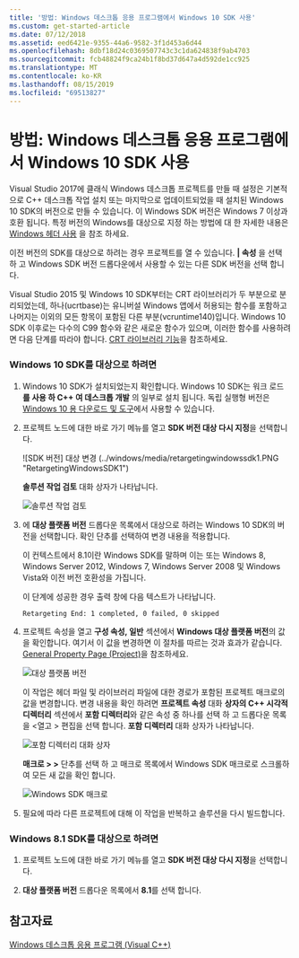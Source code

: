 ```yaml
---
title: '방법: Windows 데스크톱 응용 프로그램에서 Windows 10 SDK 사용'
ms.custom: get-started-article
ms.date: 07/12/2018
ms.assetid: eed6421e-9355-44a6-9582-3f1d453a6d44
ms.openlocfilehash: 8dbf18d24c0369507743c3c1da624838f9ab4703
ms.sourcegitcommit: fcb48824f9ca24b1f8bd37d647a4d592de1cc925
ms.translationtype: MT
ms.contentlocale: ko-KR
ms.lasthandoff: 08/15/2019
ms.locfileid: "69513827"
---
```

# <a name="how-to-use-the-windows-10-sdk-in-a-windows-desktop-application"></a>방법: Windows 데스크톱 응용 프로그램에서 Windows 10 SDK 사용

Visual Studio 2017에 클래식 Windows 데스크톱 프로젝트를 만들 때 설정은 기본적으로 C++ 데스크톱 작업 설치 또는 마지막으로 업데이트되었을 때 설치된 Windows 10 SDK의 버전으로 만들 수 있습니다. 이 Windows SDK 버전은 Windows 7 이상과 호환 됩니다. 특정 버전의 Windows를 대상으로 지정 하는 방법에 대 한 자세한 내용은 [Windows 헤더 사용](/windows/win32/WinProg/using-the-windows-headers) 을 참조 하세요.

이전 버전의 SDK를 대상으로 하려는 경우 프로젝트를 열 수 있습니다. **| 속성** 을 선택 하 고 Windows SDK 버전 드롭다운에서 사용할 수 있는 다른 SDK 버전을 선택 합니다.

Visual Studio 2015 및 Windows 10 SDK부터는 CRT 라이브러리가 두 부분으로 분리되었는데, 하나(ucrtbase)는 유니버설 Windows 앱에서 허용되는 함수를 포함하고 나머지는 이외의 모든 항목이 포함된 다른 부분(vcruntime140)입니다. Windows 10 SDK 이후로는 다수의 C99 함수와 같은 새로운 함수가 있으며, 이러한 함수를 사용하려면 다음 단계를 따라야 합니다. [CRT 라이브러리 기능](../c-runtime-library/crt-library-features.md)을 참조하세요.

### <a name="to-target-the-windows-10-sdk"></a>Windows 10 SDK를 대상으로 하려면

1. Windows 10 SDK가 설치되었는지 확인합니다. Windows 10 SDK는 워크 로드 **를 사용 하 C++ 여 데스크톱 개발** 의 일부로 설치 됩니다. 독립 실행형 버전은 [Windows 10 용 다운로드 및 도구](https://developer.microsoft.com/windows/downloads)에서 사용할 수 있습니다.

2. 프로젝트 노드에 대한 바로 가기 메뉴를 열고 **SDK 버전 대상 다시 지정**을 선택합니다.

   ![SDK 버전] 대상 변경 (../windows/media/retargetingwindowssdk1.PNG "RetargetingWindowsSDK1")

   **솔루션 작업 검토** 대화 상자가 나타납니다.

   ![솔루션 작업 검토](../windows/media/retargetingwindowssdk2.PNG "RetargetingWindowsSDK2")

3. 에 **대상 플랫폼 버전** 드롭다운 목록에서 대상으로 하려는 Windows 10 SDK의 버전을 선택합니다. 확인 단추를 선택하여 변경 내용을 적용합니다.

   이 컨텍스트에서 8.1이란 Windows SDK를 말하며 이는 또는 Windows 8, Windows Server 2012, Windows 7, Windows Server 2008 및 Windows Vista와 이전 버전 호환성을 가집니다.

   이 단계에 성공한 경우 출력 창에 다음 텍스트가 나타납니다.

   `Retargeting End: 1 completed, 0 failed, 0 skipped`

4. 프로젝트 속성을 열고 **구성 속성, 일반** 섹션에서 **Windows 대상 플랫폼 버전**의 값을 확인합니다. 여기서 이 값을 변경하면 이 절차를 따르는 것과 효과가 같습니다. [General Property Page (Project)](../build/reference/general-property-page-project.md)을 참조하세요.

   ![대상 플랫폼 버전](../windows/media/retargetingwindowssdk3.PNG "RetargetingWindowsSDK3")

   이 작업은 헤더 파일 및 라이브러리 파일에 대한 경로가 포함된 프로젝트 매크로의 값을 변경합니다. 변경 내용을 확인 하려면 **프로젝트 속성** 대화 **상자의 C++ 시각적 디렉터리** 섹션에서 **포함 디렉터리**와 같은 속성 중 하나를 선택 하 고 드롭다운 목록을 \<열고 > 편집을 선택 합니다. **포함 디렉터리** 대화 상자가 나타납니다.

   ![포함 디렉터리 대화 상자](../windows/media/retargetingwindowssdk4.PNG "RetargetingWindowsSDK4")

   **매크로 > >** 단추를 선택 하 고 매크로 목록에서 Windows SDK 매크로로 스크롤하여 모든 새 값을 확인 합니다.

   ![Windows SDK 매크로](../windows/media/retargetingwindowssdk5.PNG "RetargetingWindowsSDK5")

5. 필요에 따라 다른 프로젝트에 대해 이 작업을 반복하고 솔루션을 다시 빌드합니다.

### <a name="to-target-the-windows-81-sdk"></a>Windows 8.1 SDK를 대상으로 하려면

1. 프로젝트 노드에 대한 바로 가기 메뉴를 열고 **SDK 버전 대상 다시 지정**을 선택합니다.

2. **대상 플랫폼 버전** 드롭다운 목록에서 **8.1**를 선택 합니다.

## <a name="see-also"></a>참고자료

[Windows 데스크톱 응용 프로그램 (Visual C++)](../windows/how-to-use-the-windows-10-sdk-in-a-windows-desktop-application.md)